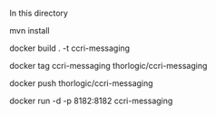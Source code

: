 In this directory

mvn install 

docker build . -t ccri-messaging

docker tag ccri-messaging thorlogic/ccri-messaging

docker push thorlogic/ccri-messaging


docker run -d -p 8182:8182 ccri-messaging 


